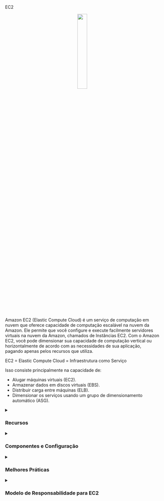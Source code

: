 EC2
<div align="center">
  <img src="https://cdn.freebiesupply.com/logos/large/2x/aws-ec2-logo-svg-vector.svg" width="25%">
</div>

Amazon EC2 (Elastic Compute Cloud) é um serviço de computação em nuvem que oferece capacidade de computação escalável na nuvem da Amazon. Ele permite que você configure e execute facilmente servidores virtuais na nuvem da Amazon, chamados de Instâncias EC2. Com o Amazon EC2, você pode dimensionar sua capacidade de computação vertical ou horizontalmente de acordo com as necessidades de sua aplicação, pagando apenas pelos recursos que utiliza.

EC2 = Elastic Compute Cloud = Infraestrutura como Serviço

Isso consiste principalmente na capacidade de:

<ul>
    <li>Alugar máquinas virtuais (EC2).</li>
    <li>Armazenar dados em discos virtuais (EBS).</li>
    <li>Distribuir carga entre máquinas (ELB).</li>
    <li>Dimensionar os serviços usando um grupo de dimensionamento automático (ASG).</li>
</ul>

<details><summary> <h3>Recursos</h3></summary>
<hr/>
<ul>
    <li><b>Elasticidade:</b> O EC2 permite que você dimensione sua capacidade de computação vertical ou horizontalmente de acordo com as necessidades de sua aplicação.</li>
    <li><b>Flexibilidade:</b> O EC2 oferece uma ampla seleção de tipos de instância, sistemas operacionais, bancos de dados e outras opções de software para você escolher.</li>
    <li><b>Integração com outros serviços AWS:</b> O EC2 pode ser facilmente integrado a outros serviços da AWS, como Amazon S3, Elastic Load Balancing, Amazon RDS, entre outros.</li>
    <li><b>Segurança:</b> O EC2 oferece recursos avançados de segurança, como isolamento de instâncias, criptografia de dados, autenticação de usuários e muito mais.</li>
    <li><b>Gerenciamento:</b> O EC2 permite que você gerencie facilmente suas instâncias, com recursos como Amazon EC2 Auto Scaling e Amazon EC2 Systems Manager.</li>
</ul> 
<hr/>
</details>

<details><summary> <h3>Componentes e Configuração</h3></summary>
 <hr/>
 <p>As instâncias EC2 têm muitos componentes e recursos:</p>
   <details><summary> <h3>Sistema Operacional</h3></summary>
     <ul>
      <li><b>Sistema Operacional (SO):</b> Linux, Windows ou Mac OS</li>
      <li>Quantidade de poder de processamento e núcleos (CPU).</li>
      <li>Quantidade de memória de acesso aleatório (RAM).</li>
      <li>Espaço de armazenamento:
          <ul>
            <li>Conectado à rede (EBS & EFS)</li>
            <li>Hardware (EC2 Instance Store)</li>
          </ul>
      <li><b>Placa de rede:</b> velocidade da placa, endereço IP público</li>  
    </ul>
  </details>
    
  <details><summary> <h3>Grupo de Segurança (Regras do Firewall)</h3></summary>
    <ul>
        <li>Os Grupos de Segurança são fundamentais para a segurança de rede na AWS.</li>
        <li>Eles controlam como o tráfego é permitido dentro ou fora da Instância EC2:
        <div align="center"> 
        <img src="https://thumbs2.imgbox.com/71/d4/653laO96_t.png" />  
        </div>
        </li>
        <li>Os grupos de segurança contêm <b>regras de permissão</b>.</li>
        <li>As regras de grupos de segurança podem fazer referência a IP ou a outros grupos de segurança.</li>
        <li>Os grupos de segurança atuam como um "firewall" nas Instâncias EC2.</li>
        <li>Regulam:  
          <ul>
            <li>Acesso às Portas</li>
            <li>Faixas de IP autorizadas - IPv4 e IPv6</li>
            <li>Controle de rede de entrada (de outros para a instância)</li>
            <li>Controle de rede de saída (da instância para outros)</li>
            <div align="center"> 
            <img src="https://thumbs2.imgbox.com/9f/5d/nGp5IhhT_t.png" />  
              <hr/>
              A origem representa um intervalo de endereços IP e 0.0.0.0/0 significa tudo
              (Isso é uma ilustração. Não compartilhe suas informações específicas)
              <hr/>
              Então temos nossa Instância EC2 e ela possui um grupo de segurança permitido anexado a ela
              que possui regras de entrada e regras de saída. Assim, nosso computador será autorizado a dizer na porta 22.
              Assim, o tráfego pode passar do nosso computador para a Instância EC2, mas o computador de outra pessoa, que não está usando meu endereço IP porque não mora onde moro (não tem o mesmo IP), então se eles tentarem acessar nossa Instância EC2, eles não conseguirão, porque o firewall vai bloquear e será um timeout. Então, para as regras de saída por padrão, nossa Instância EC2 para qualquer grupo de segurança vai permitir por padrão qualquer tráfego fora dela. Então, se nossa Instância EC2 tentar acessar um site e iniciar uma conexão, ela será permitida pelo grupo de segurança:
            <img src="https://thumbs2.imgbox.com/8b/ab/I2BjxQMv_t.png" /> 
              <br/>
              (Então, este é o básico de como o firewall funciona) 
               <hr/>
               Sobre outros grupos de segurança. Então, temos uma Instância EC2, e ela tem um grupo de segurança, o que chamo de grupo número um, e as regras de entrada basicamente estão dizendo, estou autorizando o grupo de segurança número um na entrada e o grupo de segurança número dois. Então, por que faríamos isso? 
               Bem, se lançarmos outra Instância EC2 e ela tiver o grupo de segurança dois anexado a ela, bom, usando a regra de grupo de segurança (instinto), basicamente permitimos que nossa Instância EC2 se conecte diretamente na porta que decidimos para nossa primeira Instância EC2.
              Da mesma forma, se tivermos outra Instância EC2 com o grupo de segurança um anexado, bem,
              porque é o grupo número um, não foi autorizado nas regras de entrada do grupo de segurança número dois, então está sendo negado e as coisas não funcionam. Então isso é um recurso um pouco avançado. Enquanto pode ser útil com balanceadores de carga:
              <br/>
              <img src="https://thumbs2.imgbox.com/26/2c/GV6J2skK_t.png" />  
            </div> 
              A notação "203.0.113.0/24" em CIDR representa uma faixa de endereços IP de 203.0.113.0 a 203.0.113.255. O "/24" indica que os primeiros 24 bits são a parte da rede e os 8 bits restantes estão disponíveis para endereços de host.
              Portanto, ao especificar "203.0.113.0/24" como a origem na regra do grupo de segurança, ela abrange todos os endereços IP de 203.0.113.0 a 203.0.113.255, inclusivos. Portanto, tanto 203.0.113.001 quanto 203.0.113.002 fazem parte desta faixa.
              <br/>
                <ul>
                  Para esclarecer:
                  <li>203.0.113.0 é o endereço de rede.</li>
                  <li>203.0.113.255 é o endereço de broadcast.</li>
                  <li>A faixa de endereços IP utilizáveis é de 203.0.113.1 a 203.0.113.254.</li>
                  <li>Endereços IP fora dessa faixa, como 203.0.114.0, não são aceitáveis.</li>
                </ul>
          </ul>
        </li>
        <li>Restrito a uma combinação de região / VPC</li>
        <li>Não "vê" fora do EC2 - se o tráfego for bloqueado, a Instância EC2 não verá</li>
        <li>É bom manter um grupo de segurança separado para acesso SSH</li>
        <li>Se sua aplicação não for acessível (timeout), é um problema de grupo de segurança</li>
        <li>Se sua aplicação der um erro "connection refused", é um erro de aplicação ou ela não está iniciada</li>
        <li>Todo tráfego de entrada é bloqueado por padrão</li>
        <li>Todo tráfego de saída é autorizado por padrão</li>
        <li> Portas clássicas a conhecer
          <ul>
            <li>22 = SSH (Secure Shell) - entrar em uma instância Linux.</li>
            <li>21 = FTP (File Transfer Protocol) - enviar arquivos para um compartilhamento de arquivos.</li>
            <li>22 = SFTP (Secure File Transfer Protocol) - enviar arquivos usando SSH.</li>
            <li>80 = HTTP (Hypertext Transfer Protocol) - acessar sites não seguros.</li>
            <li>443 = HTTPS (Hypertext Transfer Protocol Secure) - acessar sites seguros </li>
            <li>3389 = RDP (Remote Desktop Protocol) - entrar em uma instância Windows</li>
          </ul>
        </li>
      </ul> 
    </li>  
    <li><b>Script de Inicialização (configuração no primeiro lançamento):</b> Dados do Usuário EC2.</li>
  </ul> 
</li>
<li>
    <b>Convenção:</b> A AWS segue a seguinte convenção de nomenclatura:  <em>m</em><b>5</b>.2xlarge
    <ul>
      <li><em>m</em>: classe da instância</li>
      <li><b>5</b>: geração (a AWS as melhora ao longo do tempo)</li>
      <li>2xlarge: tamanho dentro da classe da instância</li>
    </ul>
</ul>

</details>

 <details><summary> <h3>Instance Types</h3></summary>

  EC2 offers a wide selection of instance types, each with different CPU, memory, storage, and networking capabilities.
    <div align="center"> 
      <img src="https://media.geeksforgeeks.org/wp-content/uploads/20220322144908/typesofec2instances768x384.png" width="70%">  
      </div>
      <ul>
      <li><b>General Purpose:</b>
        <ul>
          <li>Balances compute, memory, and networking resources.</li> 
          <li>Recommended for application servers, gaming, backend, small databases.</li>
        </ul>
      <div align="center"> 
        <img src="https://thumbs2.imgbox.com/ac/37/XseN96S8_t.png">  
      </div>  
       </li>
      <li><b>Compute Optimized:</b>  
        <ul>
          <li>Ideal for workloads that require high-performance processors.</li> 
          <li>Can be used for the same use cases as general purpose but when higher performance is desired.</li>
          <li>Also ideal for batch processing.</li>
          <div align="center"> 
              <img src="https://news.mit.edu/sites/default/files/styles/news_article__image_gallery/public/images/202001/MIT-Evaluating-Performance_0.jpg?itok=qVXPQAya" width="50%">  
          </div>
          </ul>
         </li>
        </li>
        <li><b>Memory Optimized:</b> 
            <ul>
            <li>Designed for high performance in processing large amounts of in-memory data.</li> 
            <li>For example, high-performance databases, real-time data processing.</li>
        <div align="center"> 
          <img src="https://thumbs2.imgbox.com/85/bb/AEbPZHGd_t.png">  
        </div>      
      </ul>
    </li>
    <li><b>Accelerated Computing:</b> 
      <ul>
        <li>Uses hardware acceleration or coprocessors to perform certain functions more efficiently than in software running directly on the CPU.</li> 
        <li>Commonly used for floating-point calculations, graphics processing, and data pattern matching.</li>
    <div align="center"> 
    <img src="https://thumbs2.imgbox.com/33/18/Sg9mLdO3_t.png">  
    </div>
      </ul>
    </li>
    <li><b>Storage Optimized:</b> 
      <ul>
        <li>Ideal for workloads that require high read and write access to large volumes of data.</li> 
        <li>Commonly used in distributed file systems, data warehouses, online transaction processing systems.</li>
    <div align="center"> 
    <img src="https://thumbs2.imgbox.com/76/f9/NAK8q2sT_t.png">  
    </div>
  </ul>
    </li>
    <a href="https://aws.amazon.com/ec2/instance-types/"/> More information</a>
  </ul>
</li>

  </details>
  
  <details><summary> <h3>AMI images</h3></summary>

  <p>AMI images:</b> Amazon Machine Images (AMI) are pre-configured images that you can use to launch EC2 Instances. They contain the operating system, necessary software, and application settings.</p>
    <ul>
        <li> AMI are a customization of an EC2 Instance
             <ul>
              <li>You add your own software, configuration, operation system, monitoring...</li>
              <li>
                Faster boot / configuration time because all your software is pre-packaged
              </li>
          </ul>
        </li>
        <li>
          AMI are built for a <b>specific region</b> (and can be copied across regions)
        </li>
        <li>
           You can launch EC2 Instances from:
            <ul>
            <li>A Public AMI: AWS provided</li>
            <li>You own AMI: you make and maintain them yourself</li>
            <li>An AWS Marketplace AMI: an AMI someone else made (and potentially sells)</li>
          </ul>
        </li>
        <li>
           AMI Process (from an EC2 Instance):
            <ul>
            <li>Start an EC2 Instance and customize ir</li>
            <li>Stop the instance (for data integrity)</li>
            <li>Build an AMI - this will also create EBS snapshots</li>
            <li>Launch a instances from others AMIs
              <hr/>
              So exist a EC2 Instance in us-east-1a and the same instance as us-east-b
              <div align="center"> 
                <img src="https://thumbs2.imgbox.com/9d/35/d3mKBbbJ_t.png">  
              </div>
              <hr/>
              the proccess consist to launch the instance in us-east-1a, but are necessary customize, then create an AMI from it
              <div align="center"> 
                <img src="https://thumbs2.imgbox.com/ff/d8/5SdUhHBy_t.png">  
              </div>
              <hr/>
              this will be you custom AMI. And then in us-east-1b you will be able to launch from that AMI. It is a copy of your EC2 Instance
              <div align="center"> 
                <img src="https://thumbs2.imgbox.com/22/28/0HABL0sI_t.png">  
              </div>
            </li>  
          </ul>
        </li>
    </ul>
  
  </details>
  
  <details><summary> <h3>EC2 Image Builder</h3></summary>
    
  <p>EC2 Image Builder</p>
    <ul>
      <li>Used to automate the creation of Virtual Machines or container images</li>
      <li>Automate the creation, maintain, validate and test EC2 AMIs, and more</li>
      <li>Can be run on a schedule (weekly, whenever packages are updated, etc...)</li>
      <li>Free service (only pay for the underlying resources)</li>
      <li>Example:
        <hr/>
          So we have the EC2 Image Builder service and we're going to set it up. And it is automatically when it's going to run
            <div align="center"> 
              <img src="https://thumbs2.imgbox.com/c0/49/IuhxLYM2_t.png">  
            </div>
        <hr/>
          it is going to create an EC2 Instance called Builder EC2 Instance.
            <div align="center"> 
              <img src="https://thumbs2.imgbox.com/aa/f3/bgy59Cv0_t.png">  
            </div>
        <hr/>
          And that EC2 Instance is going to build components and customize the software. For example, install Java, update the CLI, update the software system,
          maybe install firewalls, whatever you define to happen on that EC2 Instance, maybe install your application.
            <div align="center"> 
              <img src="https://thumbs2.imgbox.com/b8/1c/DEjZt2tk_t.png">  
            </div>
        <hr/>
          An then once this is done, then an AMI is going to be created out of that EC2 Instance, but all of this is obviously automated.
         Then the AMI is created, but we want to validate it. 
            <div align="center"> 
              <img src="https://thumbs2.imgbox.com/de/f3/NtWjFoR1_t.png">  
            </div>
        <hr/>
          So EC2 Image Builder will automatically create a test EC2 Instance from that AMI and going to run a bunch of tests that you are defining in advance.
          And if you don't wanna run any tests, you can just skip that test. But the test can be asking, is the AMI working? Is it secure? Is my application running correctly?
          All these kind of things. 
            <div align="center"> 
              <img src="https://thumbs2.imgbox.com/68/15/BOE3J1if_t.png">  
            </div>
        <hr/>
          And then one the AMI is tested, then the AMI is going to be distributed, so while EC2 Image Builder is a regional service, it is possible for you to take that AMI and
          distribute it to multiple regions, therefore, allowing your application and workflow to be truly global. Next, EC2 Image Builder can be run on a schedule. So you can define a weekly schedule,
          or you can say you can run whenever packages are updated, or you can run it manually, etc. And it is a free service. So you're only going to pay for the underlying resources. What's means? That              means that if you create an EC2 Instance during this process, an EC2 Image Builder will create these EC2 Instances, then you're going to pay for these EC2 Instances. And when the AMI
          is created and distribuited youre going to pay for these storage of that AMI wherever it has been created, and wherever it has been distribuited.
            <div align="center">  
              <img src="https://thumbs2.imgbox.com/b9/ae/h2K8lKjU_t.png">  
            </div>
      </li>
    </ul>
  </li>
 
</details>

<details><summary><h3>EBS - Armazenamento da Instância</h3></summary>
  <ul>
    <li>Os volumes EBS são unidades de rede com desempenho bom, mas "limitado"</li>
    <li>Se você precisa de um disco de hardware com alto desempenho, use o Armazenamento da Instância EC2</li>
    <li>Melhor desempenho de I/O</li>
    <li>O Armazenamento da Instância EC2 perde seu armazenamento se for interrompido (efêmero)</li>
    <li>Bom para buffer/cache/dados temporários/contúdo temporário</li>
    <li>Risco de perda de dados em caso de falha de hardware</li>
    <li>Backups e replicação são de sua responsabilidade</li>
  </ul>
</details>

<details><summary><h3>EFS - Sistema de Arquivos Elástico</h3></summary>
  <ul>
    <li>NFS gerenciado (sistema de arquivos de rede) que pode ser montado em centenas de instâncias EC2</li>
    <li>O EFS funciona com instâncias EC2 Linux em várias zonas de disponibilidade</li>
    <li>Altamente disponível, escalável, custoso, pagamento por uso, sem planejamento de capacidade</li>
  </ul>
  <div align="center"> 
              <img src="https://thumbs2.imgbox.com/2e/2f/j6bLDISQ_t.png">  
            </div>
        <hr/>
</details>


  <p><b>Load Balancers:</b> EC2 offers load balancers, which distribute network traffic among multiple EC2 Instances in a region.</p>
  <p><b>Regions:</b> EC2 is available in several regions around the world. Each region is an independent geographic area, with multiple availability zones to increase resilience and availability.</p>
  <p><b>Availability zones:</b> Each EC2 region has multiple availability zones, which are physically separate data centers, but connected by a low-latency, high-bandwidth network.</p>
  <p><b>Elastic IP:</b> An Elastic IP is a static IP address that you can associate with an EC2 Instance. It allows you to keep the same IP address even if the instance is stopped or restarted.</p>
  <hr/>
</details>



<details><summary> <h3>Melhores Práticas</h3></summary>
<hr/>
<ul>
  <li><b>Opção de Compra:</b> Escolha o tipo de instância apropriado com base nas necessidades de recursos de computação e carga de trabalho esperada:
    <ul>
      <li>Instâncias On-Demand - carga de trabalho curta, precificação previsível, pagamento por segundo</li>
      <li>Reservadas (1 e 3 anos)
        <ul>
          <li>Instâncias Reservadas - cargas de trabalho longas</li>
          <li>Instâncias Reservadas Conversíveis - cargas de trabalho longas com instâncias flexíveis</li>
        </ul>
      </li>
      <li>Planos de Economia (1 e 3 anos) - compromisso com uma quantidade de uso, carga de trabalho longa</li>
      <li>Instâncias Spot - cargas de trabalho curtas, econômicas, podem perder instâncias (menos confiáveis)</li>
      <li>Hosts Dedicados - reserve um servidor físico inteiro, controle o posicionamento da instância</li>
      <li>Instâncias Dedicadas - nenhum outro cliente compartilhará seu hardware</li>
      <li>Reservas de Capacidade - reserve capacidade em uma zona de disponibilidade específica por qualquer duração</li>
    </ul>
      <hr/>
      <table>
        <tr>
          <th>Opção de Compra</th>
          <th>Descrição</th>
        </tr>
        <tr>
          <td>Instâncias On-Demand</td>
          <td>Carga de trabalho curta, precificação previsível, pagamento por segundo</td>
        </tr>
        <tr>
          <td>Instâncias Reservadas (1 e 3 anos)</td>
          <td>
            - Instâncias Reservadas: Cargas de trabalho longas com um compromisso de prazo fixo<br>
            - Instâncias Reservadas Conversíveis: Cargas de trabalho longas com instâncias flexíveis
          </td>
        </tr>
        <tr>
          <td>Planos de Economia (1 e 3 anos)</td>
          <td>Compromisso com uma quantidade de uso, adequado para cargas de trabalho longas</td>
        </tr>
        <tr>
          <td>Instâncias Spot</td>
          <td>Cargas de trabalho curtas, eficientes em custo, mas menos confiáveis</td>
        </tr>
        <tr>
          <td>Hosts Dedicados</td>
          <td>Reserve um servidor físico inteiro, controle o posicionamento da instância</td>
        </tr>
        <tr>
          <td>Instâncias Dedicadas</td>
          <td>Nenhum outro cliente compartilhará seu hardware</td>
        </tr>
        <tr>
          <td>Reservas de Capacidade</td>
          <td>Reserve capacidade em uma zona de disponibilidade específica por qualquer duração</td>
        </tr>
    </table>
  </li>
  <li>Configure grupos de segurança para restringir o acesso à instância</li>
  <li>Use chaves SSH para autenticar o acesso à instância</li>
  <li>Implemente backups regulares da instância para proteger dados críticos</li>
  <li>Monitore o uso da instância e defina alertas para anomalias ou problemas de desempenho</li>
  <li>Use o Elastic Load Balancing para distribuir a carga de trabalho entre várias instâncias e melhorar a disponibilidade</li>
  <li>Use o Auto Scaling para aumentar ou diminuir a capacidade da instância com base na demanda da carga de trabalho, permitindo que a infraestrutura se ajuste automaticamente à demanda do usuário</li>
  <li>Configure opções de segurança, como CloudTrail e CloudWatch, para monitorar e auditar o acesso à instância e proteger contra ameaças de segurança</li>
</ul>
<hr/>
</details>

<details><summary> <h3>Modelo de Responsabilidade para EC2</h3></summary>
<hr/>
<table>
  <tr>
    <th>AWS</th>
    <th>USUÁRIO</th>
  </tr>
  <tr>
    <td>
        <ul>
          <li>Infraestrutura (segurança global da rede)</li>
          <li>Isolamento no host físico</li>
          <li>Substituição de hardware com defeito</li>
          <li>Validação de conformidade</li>
        </ul>
    </td>
    <td>
       <ul>
          <li>Regra de Grupos de Segurança</li>
          <li>Patches e atualizações do sistema operacional</li>
          <li>Software e utilitários instalados na Instância EC2</li>
          <li>Funções IAM atribuídas à EC2 e gerenciamento de acesso de usuário IAM</li>
          <li>Segurança de dados em sua instância</li>
      </ul>
    </td>
  </tr>
</table>
<hr/>
</details>
